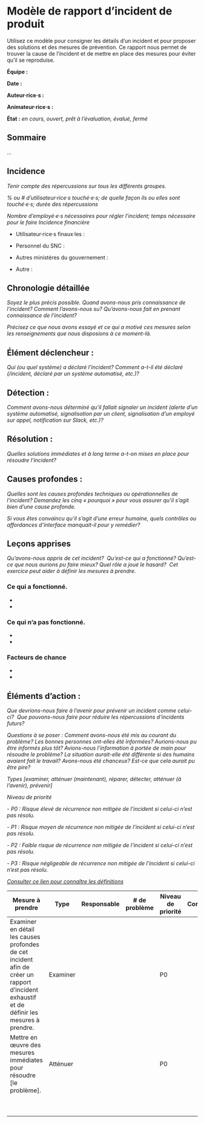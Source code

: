 # Modèle de rapport d’incident de produit

Utilisez ce modèle pour consigner les détails d’un incident et pour proposer des solutions et des mesures de prévention.
Ce rapport nous permet de trouver la cause de l’incident et de mettre en place des mesures pour éviter qu’il se reproduise.

**Équipe :** 

**Date :**

**Auteur·rice·s :**

**Animateur·rice·s :**

**État :** *en cours, ouvert, prêt à l’évaluation, évalué, fermé*

## Sommaire  

*...*  

## Incidence

*Tenir compte des répercussions sur tous les différents groupes.*

*% ou # d’utilisateur·rice·s touché·e·s; de quelle façon ils ou elles sont touché·e·s; durée des répercussions*

*Nombre d’employé·e·s nécessaires pour régler l’incident; temps nécessaire pour le faire Incidence financière*

- Utilisateur·rice·s finaux·les : 

- Personnel du SNC : 

- Autres ministères du gouvernement : 

- Autre : 

## Chronologie détaillée 

*Soyez le plus précis possible. Quand avons-nous pris connaissance de l’incident? Comment l’avons-nous su? Qu’avons-nous fait en prenant connaissance de l’incident?*

*Précisez ce que nous avons essayé et ce qui a motivé ces mesures selon les renseignements que nous disposions à ce moment-là.*

## Élément déclencheur :

*Qui (ou quel système) a déclaré l’incident? Comment a-t-il été déclaré (/incident, déclaré par un système automatisé, etc.)?*


## Détection :

*Comment avons-nous déterminé qu’il fallait signaler un incident (alerte d’un système automatisé, signalisation par un client, signalisation d’un employé sur appel, notification sur Slack, etc.)?*


## Résolution :

*Quelles solutions immédiates et à long terme a-t-on mises en place pour résoudre l’incident?*

## Causes profondes :

*Quelles sont les causes profondes techniques ou opérationnelles de l’incident? Demandez les cinq « pourquoi » pour vous assurer qu’il s’agit bien d’une cause profonde.*

*Si vous êtes convaincu qu’il s’agit d’une erreur humaine, quels contrôles ou affordances d’interface manquait-il pour y remédier?*

## Leçons apprises

*Qu’avons-nous appris de cet incident?  Qu’est-ce qui a fonctionné? Qu’est-ce que nous aurions pu faire mieux? Quel rôle a joué le hasard?  Cet exercice peut aider à définir les mesures à prendre.*

### Ce qui a fonctionné.

-
-

### Ce qui n’a pas fonctionné.

-
-

### Facteurs de chance

-
-

## Éléments d’action :


*Que devrions-nous faire à l’avenir pour prévenir un incident comme celui-ci?  Que pouvons-nous faire pour réduire les répercussions d’incidents futurs?*

*Questions à se poser : Comment avons-nous été mis au courant du problème? Les bonnes personnes ont-elles été informées? Aurions-nous pu être informés plus tôt? Avions-nous l’information à portée de main pour résoudre le problème? La situation aurait-elle été différente si des humains avaient fait le travail? Avons-nous été chanceux? Est-ce que cela aurait pu être pire?*


*Types [examiner, atténuer (maintenant), réparer, détecter, atténuer (à l’avenir), prévenir]*

*Niveau de priorité*

*- P0 : Risque élevé de récurrence non mitigée de l’incident si celui-ci n’est pas résolu.*

*- P1 : Risque moyen de récurrence non mitigée de l’incident si celui-ci n’est pas résolu.*

*- P2 : Faible risque de récurrence non mitigée de l’incident si celui-ci n’est pas résolu.*

*- P3 : Risque négligeable de récurrence non mitigée de l’incident si celui-ci n’est pas résolu.*

*[Consulter ce lien pour connaître les définitions](https://storage.googleapis.com/pub-tools-public-publication-data/pdf/3eeb4c1d9073ca5910e49f5252cb3cf648487ac2.pdf)*


|Mesure à prendre|Type|Responsable|# de problème|Niveau de priorité|Complet|
|-|-|-|-|-|-|
|Examiner en détail les causes profondes de cet incident afin de créer un rapport d’incident exhaustif et de définir les mesures à prendre.| Examiner| | | P0|
Mettre en œuvre des mesures immédiates pour résoudre [le problème].| Atténuer| | | P0
 | | | | | |
 | | | | | |
 | | | | | |
 | | | | | |
 | | | | | |
 | | | | | |
 | | | | | |
 | | | | | |
 | | | | | |